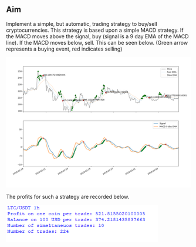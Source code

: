 ## Aim
Implement a simple, but automatic, trading strategy to buy/sell cryptocurrencies. This strategy is based upon a simple MACD strategy. If the MACD moves above the signal, buy (signal is a 9 day EMA of the MACD line). If the MACD moves below, sell. This can be seen below. (Green arrow represents a buying event, red indicates selling)
<p align="center">
  <img src=graph_of_algorithm.png width="700"/>
</p>

The profits for such a strategy are recorded below.

![Screenshot](results.png)
